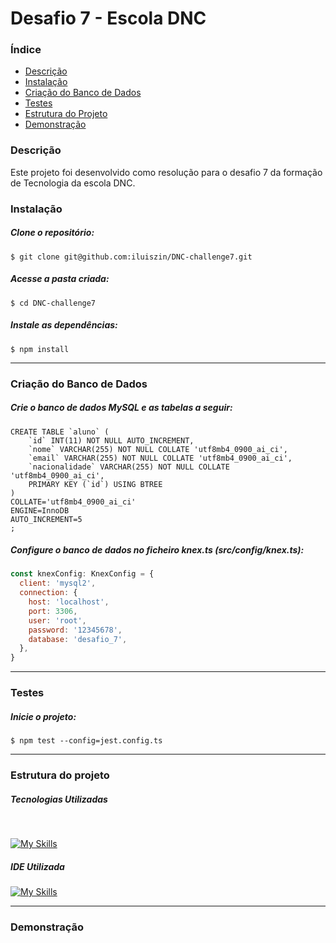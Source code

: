 # Desafio 7 - Escola DNC

### Índice

<ul>
  <a href="#descrição"><li>Descrição</li></a>
  <a href="#instalação"><li>Instalação</li></a>
  <a href="#criação-do-banco-de-dados"><li>Criação do Banco de Dados</li></a>
  <a href="#testes"><li>Testes</li></a>
  <a href="#estrutura-do-projeto"><li>Estrutura do Projeto</li></a>
  <a href="#demonstração"><li>Demonstração</li></a>
</ul>

### Descrição

Este projeto foi desenvolvido como resolução para o desafio 7 da formação de Tecnologia da escola DNC.

### Instalação

##### Clone o repositório:

```
$ git clone git@github.com:iluiszin/DNC-challenge7.git
```

##### Acesse a pasta criada:

```
$ cd DNC-challenge7
```

##### Instale as dependências:

```
$ npm install
```

---

### Criação do Banco de Dados

##### Crie o banco de dados MySQL e as tabelas a seguir:

```mysql
CREATE TABLE `aluno` (
	`id` INT(11) NOT NULL AUTO_INCREMENT,
	`nome` VARCHAR(255) NOT NULL COLLATE 'utf8mb4_0900_ai_ci',
	`email` VARCHAR(255) NOT NULL COLLATE 'utf8mb4_0900_ai_ci',
	`nacionalidade` VARCHAR(255) NOT NULL COLLATE 'utf8mb4_0900_ai_ci',
	PRIMARY KEY (`id`) USING BTREE
)
COLLATE='utf8mb4_0900_ai_ci'
ENGINE=InnoDB
AUTO_INCREMENT=5
;
```

##### Configure o banco de dados no ficheiro knex.ts (src/config/knex.ts):

```javascript
const knexConfig: KnexConfig = {
  client: 'mysql2',
  connection: {
    host: 'localhost',
    port: 3306,
    user: 'root',
    password: '12345678',
    database: 'desafio_7',
  },
}
```

---

### Testes

##### Inicie o projeto:

```
$ npm test --config=jest.config.ts
```

---

### Estrutura do projeto

##### Tecnologias Utilizadas

<div style="display: inline_block"><br>
  
  [![My Skills](https://skillicons.dev/icons?i=nodejs,express,mysql,typescript)](https://skillicons.dev)
</div>

##### IDE Utilizada

<div> 
  
  [![My Skills](https://skillicons.dev/icons?i=vscode)](https://skillicons.dev)
</div>

---

### Demonstração

